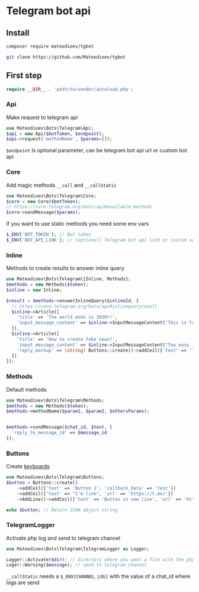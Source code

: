 # Telegram bot api

## Install

```bash
composer require mateodioev/tgbot
```

```bash
git clone https://github.com/Mateodioev/tgbot
```

## First step

```php
require __DIR__ . 'path/to/vendor/autoload.php';
```

### Api
Make request to telegram api
```php
use Mateodioev\Bots\Telegram\Api;
$api = new Api($botToken, $endpoint);
$api->request('methodName', $params=[]);
```
`$endpoint` Is optional parameter, can be telegram bot api url or custom bot api

### Core
Add magic methods `__call` and `__callStatic`
```php
use Mateodioev\Bots\Telegram\Core;
$core = new Core($botToken);
// https://core.telegram.org/bots/api#available-methods
$core->sendMessage($params);
```

If you want to use static methods you need some env vars
```php
$_ENV['BOT_TOKEN']; // Bot token
$_ENV['BOT_API_LINK']; // (optional) Telegram bot api link or custom server
```

### Inline
Methods to create results to answer inline query

```php
use Mateodioev\Bots\Telegram\{Inline, Methods};
$methods = new Methods($token);
$inline = new Inline;

$result = $methods->answerInlineQuery($inlineId, [
  // https://core.telegram.org/bots/api#inlinequeryresult
  $inline->Article([
    'title' => 'The world ends in 2030!!',
    'input_message_content' => $inline->InputMessageContent('This is fake news...'),
  ]),
  $inline->Article([
    'title' => 'How to create fake news?',
    'input_message_content' => $inline->InputMessageContent("Too easy ..."),
    'reply_markup' => (string) Buttons::create()->addCeil(['text' => 'learn more here', 'url' => 'https://fake.news'])
  ])
]);
```

### Methods
Default methods

```php
use Mateodioev\Bots\Telegram\Methods;
$methods = new Methods($token);
$methods->methodName($param1, $param2, $othersParams);


$methods->sendMessage($chat_id, $text, [
  'reply_to_message_id' => $message_id
]);
```

### Buttons
Create [keyboards](https://core.telegram.org/bots#keyboards)

```php
use Mateodioev\Bots\Telegram\Buttons;
$button = Buttons::create()
    ->addCeil(['text' => 'Button 1', 'callback_data' => 'test'])
    ->addCeil(['text' => "I'm link", 'url' => 'https://t.me/'])
    ->AddLine()->addCeil(['text' => 'Button in new line', 'url' => 'https://t.me']);

echo $button; // Return JSON object string
```

### TelegramLogger
Activate php log and send to telegram channel

```php
use Mateodioev\Bots\Telegram\TelegramLogger as Logger;

Logger::Activate($dir); // Directory where you want a file with the php logs to be stored
Loger::Warning($message); // send to telegram channel
```
`__callStatic` needs a `$_ENV[CHANNEL_LOG]` with the value of a chat_id where logs are send
